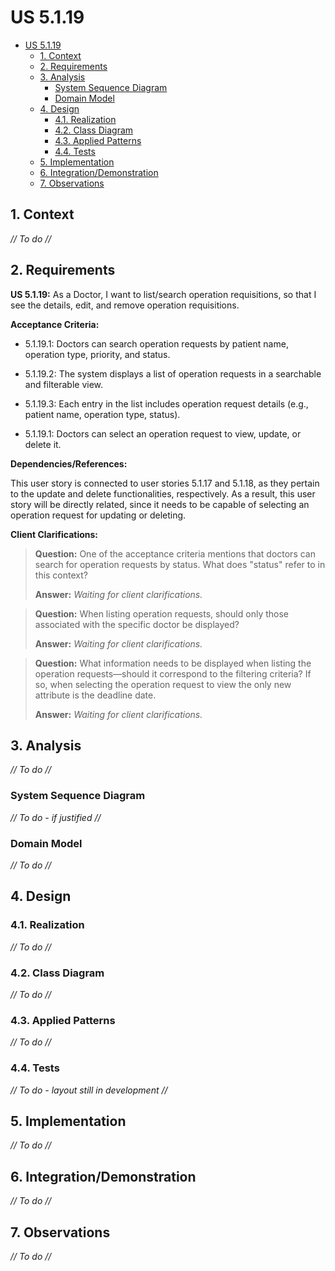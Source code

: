 # US 5.1.19

<!-- TOC -->
- [US 5.1.19](#us-5119)
  - [1. Context](#1-context)
  - [2. Requirements](#2-requirements)
  - [3. Analysis](#3-analysis)
    - [System Sequence Diagram](#system-sequence-diagram)
    - [Domain Model](#domain-model)
  - [4. Design](#4-design)
    - [4.1. Realization](#41-realization)
    - [4.2. Class Diagram](#42-class-diagram)
    - [4.3. Applied Patterns](#43-applied-patterns)
    - [4.4. Tests](#44-tests)
  - [5. Implementation](#5-implementation)
  - [6. Integration/Demonstration](#6-integrationdemonstration)
  - [7. Observations](#7-observations)
<!-- TOC -->


## 1. Context

_// To do //_

## 2. Requirements

**US 5.1.19:** As a Doctor, I want to list/search operation requisitions, so that I see the details, edit, and remove operation requisitions.

**Acceptance Criteria:**

- 5.1.19.1: Doctors can search operation requests by patient name, operation type, priority, and status.

- 5.1.19.2: The system displays a list of operation requests in a searchable and filterable view.

- 5.1.19.3: Each entry in the list includes operation request details (e.g., patient name, operation type, 
status).

- 5.1.19.1: Doctors can select an operation request to view, update, or delete it.

**Dependencies/References:**

This user story is connected to user stories 5.1.17 and 5.1.18, as they pertain to the update and delete functionalities, respectively. As a result, this user story will be directly related, since it needs to be capable of selecting an operation request for updating or deleting.

**Client Clarifications:**

> **Question:** One of the acceptance criteria mentions that doctors can search for operation requests by status. What does "status" refer to in this context?
>
> **Answer:** _Waiting for client clarifications._


> **Question:** When listing operation requests, should only those associated with the specific doctor be displayed?
>
> **Answer:** _Waiting for client clarifications._

> **Question:** What information needs to be displayed when listing the operation requests—should it correspond to the filtering criteria? If so, when selecting the operation request to view the only new attribute is the deadline date.
>
> **Answer:** _Waiting for client clarifications._


## 3. Analysis

_// To do //_

### System Sequence Diagram

_// To do - if justified //_

### Domain Model

_// To do //_

## 4. Design

### 4.1. Realization

_// To do //_

### 4.2. Class Diagram

_// To do //_

### 4.3. Applied Patterns

_// To do //_

### 4.4. Tests

_// To do - layout still in development //_ 


## 5. Implementation

_// To do //_

## 6. Integration/Demonstration

_// To do //_

## 7. Observations

_// To do //_